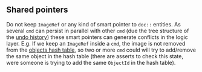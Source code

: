 ## Shared pointers

Do not keep `ImageRef` or any kind of smart pointer to `doc::`
entities. As several `cmd` can persist in parallel with other `cmd`
(due the tree structure of the [undo history](../../undo/undo_history.h))
these smart pointers can generate conflicts in the logic layer.
E.g. If we keep an `ImageRef` inside a `cmd`, the image is
not removed from the [objects hash table](../../doc/object.cpp),
so two or more `cmd` could will try to add/remove the same object
in the hash table (there are asserts to check this state, were
someone is trying to add the same `ObjectId` in the hash table).
